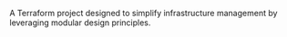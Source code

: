 A Terraform project designed to simplify infrastructure management by leveraging modular design principles.